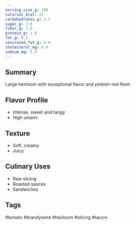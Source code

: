 ```yaml
---
serving_size_g: 100
calories_kcal: 22
carbohydrates_g: 3.5
sugar_g: 3.0
fiber_g: 1.0
protein_g: 1.0
fat_g: 0.2
saturated_fat_g: 0.0
cholesterol_mg: 0.0
sodium_mg: 5.0
---
```


## Summary
Large heirloom with exceptional flavor and pinkish-red flesh.

## Flavor Profile
- Intense, sweet and tangy
- High umami

## Texture
- Soft, creamy
- Juicy

## Culinary Uses
- Raw slicing
- Roasted sauces
- Sandwiches

## Tags
#tomato #brandywine #heirloom #slicing #sauce